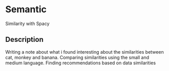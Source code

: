 # Semantic
Similarity with Spacy

## Description
Writing a note about what i found interesting about the similarities
between cat, monkey and banana.
Comparing similarities using the small and medium language.
Finding recommendations based on data similarities

